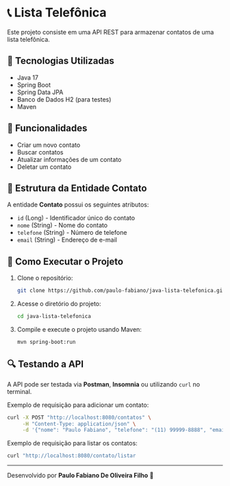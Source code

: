 # 📞 Lista Telefônica

Este projeto consiste em uma API REST para armazenar contatos de uma lista telefônica.

## 🚀 Tecnologias Utilizadas
- Java 17
- Spring Boot
- Spring Data JPA
- Banco de Dados H2 (para testes)
- Maven

## 📌 Funcionalidades
- Criar um novo contato
- Buscar contatos
- Atualizar informações de um contato
- Deletar um contato

## 📄 Estrutura da Entidade Contato
A entidade **Contato** possui os seguintes atributos:

- `id` (Long) - Identificador único do contato
- `nome` (String) - Nome do contato
- `telefone` (String) - Número de telefone
- `email` (String) - Endereço de e-mail

## 🔧 Como Executar o Projeto

1. Clone o repositório:
   ```bash
   git clone https://github.com/paulo-fabiano/java-lista-telefonica.git
   ```
2. Acesse o diretório do projeto:
   ```bash
   cd java-lista-telefonica
   ```
3. Compile e execute o projeto usando Maven:
   ```bash
   mvn spring-boot:run
   ```

## 🔍 Testando a API
A API pode ser testada via **Postman**, **Insomnia** ou utilizando `curl` no terminal.

Exemplo de requisição para adicionar um contato:
```bash
curl -X POST "http://localhost:8080/contatos" \
     -H "Content-Type: application/json" \
     -d '{"nome": "Paulo Fabiano", "telefone": "(11) 99999-8888", "email": "paulo@email.com"}'
```

Exemplo de requisição para listar os contatos:

```bash
curl "http://localhost:8080/contato/listar

```
---
Desenvolvido por **Paulo Fabiano De Oliveira Filho** 🚀